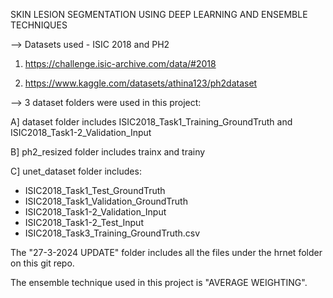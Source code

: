 SKIN LESION SEGMENTATION USING DEEP LEARNING AND ENSEMBLE TECHNIQUES

--> Datasets used - ISIC 2018 and PH2 

1) https://challenge.isic-archive.com/data/#2018
        
2) https://www.kaggle.com/datasets/athina123/ph2dataset


--> 3 dataset folders were used in this project:

A] dataset folder includes ISIC2018_Task1_Training_GroundTruth and ISIC2018_Task1-2_Validation_Input

B] ph2_resized folder includes trainx and trainy

C] unet_dataset folder includes:
  - ISIC2018_Task1_Test_GroundTruth
  - ISIC2018_Task1_Validation_GroundTruth
  - ISIC2018_Task1-2_Validation_Input
  - ISIC2018_Task1-2_Test_Input
  - ISIC2018_Task3_Training_GroundTruth.csv

The "27-3-2024 UPDATE" folder includes all the files under the hrnet folder on this git repo.


The ensemble technique used in this project is "AVERAGE WEIGHTING".
